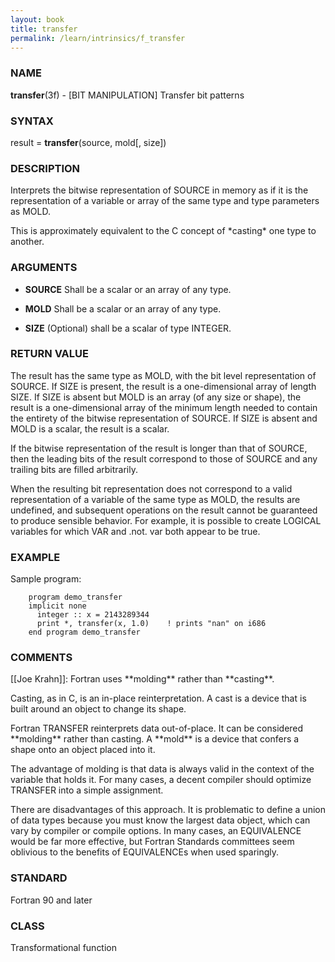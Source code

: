 ```yaml
---
layout: book
title: transfer
permalink: /learn/intrinsics/f_transfer
---
```

### NAME

**transfer**(3f) - \[BIT MANIPULATION\] Transfer bit
patterns

### SYNTAX

result = **transfer**(source, mold\[, size\])

### DESCRIPTION

Interprets the bitwise representation of SOURCE in memory as if it is
the representation of a variable or array of the same type and type
parameters as MOLD.

This is approximately equivalent to the C concept of \*casting\* one
type to another.

### ARGUMENTS

  - **SOURCE**
    Shall be a scalar or an array of any type.

  - **MOLD**
    Shall be a scalar or an array of any type.

  - **SIZE**
    (Optional) shall be a scalar of type INTEGER.

### RETURN VALUE

The result has the same type as MOLD, with the bit level representation
of SOURCE. If SIZE is present, the result is a one-dimensional array of
length SIZE. If SIZE is absent but MOLD is an array (of any size or
shape), the result is a one-dimensional array of the minimum length
needed to contain the entirety of the bitwise representation of SOURCE.
If SIZE is absent and MOLD is a scalar, the result is a scalar.

If the bitwise representation of the result is longer than that of
SOURCE, then the leading bits of the result correspond to those of
SOURCE and any trailing bits are filled arbitrarily.

When the resulting bit representation does not correspond to a valid
representation of a variable of the same type as MOLD, the results are
undefined, and subsequent operations on the result cannot be guaranteed
to produce sensible behavior. For example, it is possible to create
LOGICAL variables for which VAR and .not. var both appear to be true.

### EXAMPLE

Sample program:

```
    program demo_transfer
    implicit none
      integer :: x = 2143289344
      print *, transfer(x, 1.0)    ! prints "nan" on i686
    end program demo_transfer
```

### COMMENTS

\[\[Joe Krahn\]\]: Fortran uses \*\*molding\*\* rather than
\*\*casting\*\*.

Casting, as in C, is an in-place reinterpretation. A cast is a device
that is built around an object to change its shape.

Fortran TRANSFER reinterprets data out-of-place. It can be considered
\*\*molding\*\* rather than casting. A \*\*mold\*\* is a device that
confers a shape onto an object placed into it.

The advantage of molding is that data is always valid in the context of
the variable that holds it. For many cases, a decent compiler should
optimize TRANSFER into a simple assignment.

There are disadvantages of this approach. It is problematic to define a
union of data types because you must know the largest data object, which
can vary by compiler or compile options. In many cases, an EQUIVALENCE
would be far more effective, but Fortran Standards committees seem
oblivious to the benefits of EQUIVALENCEs when used sparingly.

### STANDARD

Fortran 90 and later

### CLASS

Transformational function
